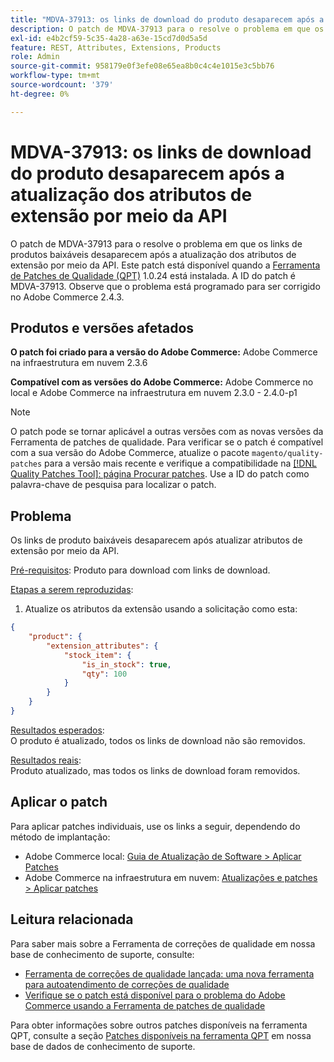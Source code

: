 ```yaml
---
title: "MDVA-37913: os links de download do produto desaparecem após a atualização dos atributos de extensão por meio da API"
description: O patch de MDVA-37913 para o resolve o problema em que os links de produtos baixáveis desaparecem após a atualização dos atributos de extensão por meio da API. Este patch está disponível quando a [Ferramenta de correções de qualidade (QPT)](/help/announcements/adobe-commerce-announcements/magento-quality-patches-released-new-tool-to-self-serve-quality-patches.md) 1.0.24 está instalada. A ID do patch é MDVA-37913. Observe que o problema está programado para ser corrigido no Adobe Commerce 2.4.3.
exl-id: e4b2cf59-5c35-4a28-a63e-15cd7d0d5a5d
feature: REST, Attributes, Extensions, Products
role: Admin
source-git-commit: 958179e0f3efe08e65ea8b0c4c4e1015e3c5bb76
workflow-type: tm+mt
source-wordcount: '379'
ht-degree: 0%

---
```


# MDVA-37913: os links de download do produto desaparecem após a atualização dos atributos de extensão por meio da API

O patch de MDVA-37913 para o resolve o problema em que os links de produtos baixáveis desaparecem após a atualização dos atributos de extensão por meio da API. Este patch está disponível quando a [Ferramenta de Patches de Qualidade (QPT)](/help/announcements/adobe-commerce-announcements/magento-quality-patches-released-new-tool-to-self-serve-quality-patches.md) 1.0.24 está instalada. A ID do patch é MDVA-37913. Observe que o problema está programado para ser corrigido no Adobe Commerce 2.4.3.


## Produtos e versões afetados

**O patch foi criado para a versão do Adobe Commerce:**
Adobe Commerce na infraestrutura em nuvem 2.3.6

**Compatível com as versões do Adobe Commerce:**
Adobe Commerce no local e Adobe Commerce na infraestrutura em nuvem 2.3.0 - 2.4.0-p1
>[!NOTE]
>
>O patch pode se tornar aplicável a outras versões com as novas versões da Ferramenta de patches de qualidade. Para verificar se o patch é compatível com a sua versão do Adobe Commerce, atualize o pacote `magento/quality-patches` para a versão mais recente e verifique a compatibilidade na [[!DNL Quality Patches Tool]: página Procurar patches](https://devdocs.magento.com/quality-patches/tool.html#patch-grid). Use a ID do patch como palavra-chave de pesquisa para localizar o patch.


## Problema

Os links de produto baixáveis desaparecem após atualizar atributos de extensão por meio da API.

<u>Pré-requisitos</u>:
Produto para download com links de download.

<u>Etapas a serem reproduzidas</u>:

1. Atualize os atributos da extensão usando a solicitação como esta:

```JSON
{
    "product": {
        "extension_attributes": {
            "stock_item": {
                "is_in_stock": true,
                "qty": 100
            }
        }
    }
}
```

<u>Resultados esperados</u>:<br>
O produto é atualizado, todos os links de download não são removidos.

<u>Resultados reais</u>:<br>
Produto atualizado, mas todos os links de download foram removidos.


## Aplicar o patch

Para aplicar patches individuais, use os links a seguir, dependendo do método de implantação:

* Adobe Commerce local: [Guia de Atualização de Software > Aplicar Patches](https://devdocs.magento.com/guides/v2.4/comp-mgr/patching/mqp.html)
* Adobe Commerce na infraestrutura em nuvem: [Atualizações e patches > Aplicar patches](https://devdocs.magento.com/cloud/project/project-patch.html)

## Leitura relacionada

Para saber mais sobre a Ferramenta de correções de qualidade em nossa base de conhecimento de suporte, consulte:

* [Ferramenta de correções de qualidade lançada: uma nova ferramenta para autoatendimento de correções de qualidade](/help/announcements/adobe-commerce-announcements/magento-quality-patches-released-new-tool-to-self-serve-quality-patches.md)
* [Verifique se o patch está disponível para o problema do Adobe Commerce usando a Ferramenta de patches de qualidade](/help/support-tools/patches-available-in-qpt-tool/check-patch-for-magento-issue-with-magento-quality-patches.md)

Para obter informações sobre outros patches disponíveis na ferramenta QPT, consulte a seção [Patches disponíveis na ferramenta QPT](https://support.magento.com/hc/en-us/sections/360010506631-Patches-available-in-QPT-tool-) em nossa base de dados de conhecimento de suporte.
